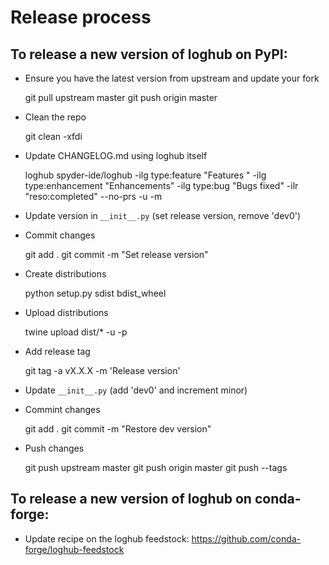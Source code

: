 # Release process

## To release a new version of **loghub** on PyPI:

* Ensure you have the latest version from upstream and update your fork

    git pull upstream master
    git push origin master

* Clean the repo

    git clean -xfdi

* Update CHANGELOG.md using loghub itself

    loghub spyder-ide/loghub -ilg type:feature "Features " -ilg type:enhancement "Enhancements" -ilg type:bug "Bugs fixed" -ilr "reso:completed" --no-prs -u <user> -m <milestone>

* Update version in `__init__.py` (set release version, remove 'dev0')

* Commit changes

    git add .
    git commit -m "Set release version"

* Create distributions

    python setup.py sdist bdist_wheel

* Upload distributions

    twine upload dist/* -u <username> -p <password>

* Add release tag

    git tag -a vX.X.X -m 'Release version'

* Update `__init__.py` (add 'dev0' and increment minor)

* Commint changes

    git add . 
    git commit -m "Restore dev version"

* Push changes
    
    git push upstream master
    git push origin master
    git push --tags


## To release a new version of **loghub** on conda-forge:

* Update recipe on the loghub feedstock: https://github.com/conda-forge/loghub-feedstock
